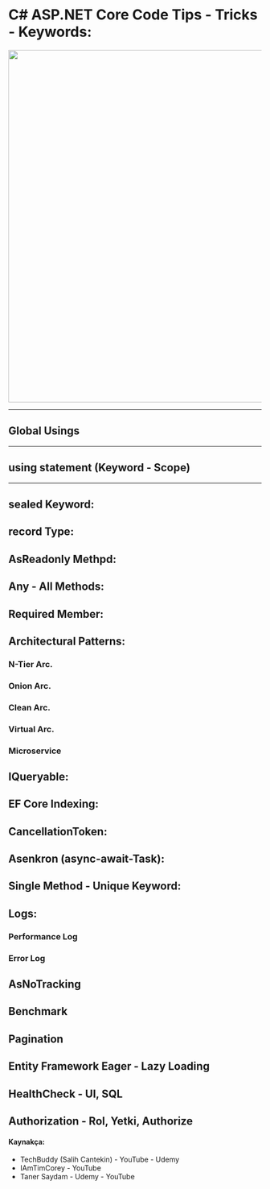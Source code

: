 # C# ASP.NET Core Code Tips - Tricks - Keywords:
<img width="700px;" src="https://www.aceinfoway.com/blog/wp-content/uploads/2020/05/top-5-benefits-of-using-aspnet-core.jpg"/>

---
## Global Usings
-----
## using statement (Keyword - Scope)
-----
## sealed Keyword:
## record Type:
## AsReadonly Methpd:
## Any - All Methods:
## Required Member:

## Architectural Patterns:
### N-Tier Arc.
### Onion Arc.
### Clean Arc.
### Virtual Arc.
### Microservice

## IQueryable:
## EF Core Indexing:
## CancellationToken:
## Asenkron (async-await-Task):
## Single Method - Unique Keyword:

## Logs:
### Performance Log
### Error Log

## AsNoTracking
## Benchmark
## Pagination
## Entity Framework Eager - Lazy Loading
## HealthCheck - UI, SQL 
## Authorization - Rol, Yetki, Authorize

#### Kaynakça:
- TechBuddy (Salih Cantekin) - YouTube - Udemy
- IAmTimCorey - YouTube
- Taner Saydam - Udemy - YouTube

